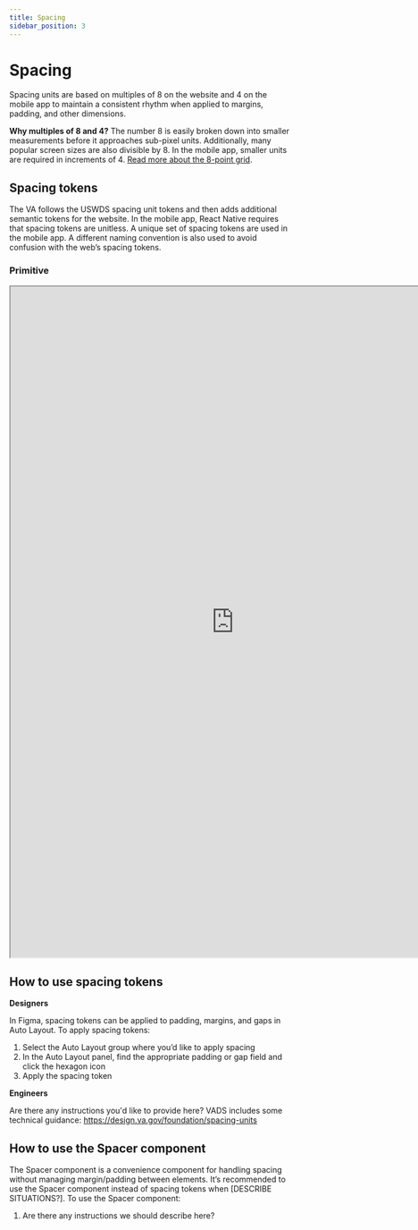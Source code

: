 ```yaml
---
title: Spacing
sidebar_position: 3
---
```


# Spacing

Spacing units are based on multiples of 8 on the website and 4 on the mobile app to maintain a consistent rhythm when applied to margins, padding, and other dimensions.

**Why multiples of 8 and 4?**
The number 8 is easily broken down into smaller measurements before it approaches sub-pixel units. Additionally, many popular screen sizes are also divisible by 8. In the mobile app, smaller units are required in increments of 4. [Read more about the 8-point grid](https://spec.fm/specifics/8-pt-grid).

## Spacing tokens

The VA follows the USWDS spacing unit tokens and then adds additional semantic tokens for the website. In the mobile app, React Native requires that spacing tokens are unitless. A unique set of spacing tokens are used in the mobile app. A different naming convention is also used to avoid confusion with the web’s spacing tokens.

### Primitive
<iframe width="800" height="1200" alt="Image of design tokens in Figma" src="https://www.figma.com/embed?embed_host=share&url=https%3A%2F%2Fwww.figma.com/design/rdLIEaC9rVwX70QbIGkMvG/%F0%9F%93%90-Design-Tokens-Library---Design-System---VA-Mobile?node-id=1606-1663&t=PljikYyjG5LVlwDo-4" allowfullscreen></iframe>

## How to use spacing tokens

**Designers**

In Figma, spacing tokens can be applied to padding, margins, and gaps in Auto Layout. To apply spacing tokens:

1. Select the Auto Layout group where you’d like to apply spacing
2. In the Auto Layout panel, find the appropriate padding or gap field and click the hexagon icon
3. Apply the spacing token

**Engineers**

Are there any instructions you'd like to provide here? VADS includes some technical guidance: https://design.va.gov/foundation/spacing-units

## How to use the Spacer component
The Spacer component is a convenience component for handling spacing without managing margin/padding between elements. It’s recommended to use the Spacer component instead of spacing tokens when [DESCRIBE SITUATIONS?]. To use the Spacer component:

1. Are there any instructions we should describe here?
